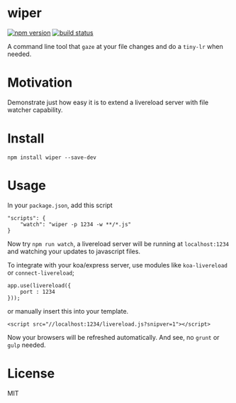 
wiper
=====

[![npm version][npm-image]][npm-url]
[![build status][travis-image]][travis-url]

A command line tool that `gaze` at your file changes and do a `tiny-lr` when needed.


# Motivation

Demonstrate just how easy it is to extend a livereload server with file watcher capability.


# Install

`npm install wiper --save-dev`


# Usage

In your `package.json`, add this script

```
"scripts": {
	"watch": "wiper -p 1234 -w **/*.js"
}
```

Now try `npm run watch`, a livereload server will be running at `localhost:1234` and watching your updates to javascript files.

To integrate with your koa/express server, use modules like `koa-livereload` or `connect-livereload`;

```
app.use(livereload({
	port : 1234
}));
```

or manually insert this into your template.

```
<script src="//localhost:1234/livereload.js?snipver=1"></script>
```

Now your browsers will be refreshed automatically. And see, no `grunt` or `gulp` needed.


# License

MIT

[npm-image]: https://img.shields.io/npm/v/wiper.svg?style=flat-square
[npm-url]: https://www.npmjs.com/package/wiper
[travis-image]: https://img.shields.io/travis/bitinn/wiper.svg?style=flat-square
[travis-url]: https://travis-ci.org/bitinn/wiper
